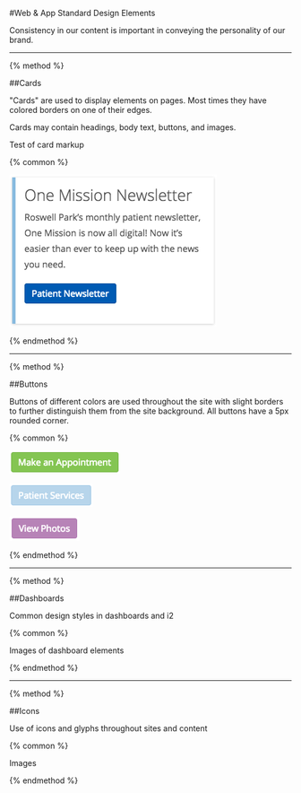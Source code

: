 #Web & App Standard Design Elements

Consistency in our content is important in conveying the personality of our brand.

-----

{% method %}

##Cards

"Cards" are used to display elements on pages. Most times they have colored borders on one of their edges.

Cards may contain headings, body text, buttons, and images.

<div class="card card--border">
<div class="card-body">Test of card markup</div>
</div>

{% common %}

![](/assets/sidebar-card.png)

{% endmethod %}

-----

{% method %}

##Buttons

Buttons of different colors are used throughout the site with slight borders to further distinguish them from the site background. All buttons have a 5px rounded corner.

{% common %}

![](/assets/green-button.png)

![](/assets/blue-button.png)

![](/assets/purple-button.png)

{% endmethod %}

-----

{% method %}

##Dashboards

Common design styles in dashboards and i2

{% common %}

Images of dashboard elements

{% endmethod %}

-----

{% method %}

##Icons

Use of icons and glyphs throughout sites and content

{% common %}

Images

{% endmethod %}